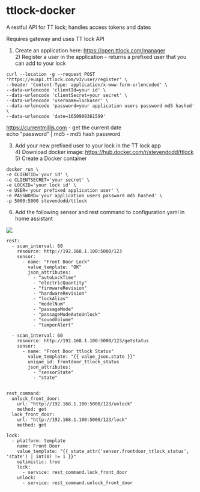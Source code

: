 # ttlock-docker

A restful API for TT lock; handles access tokens and dates

Requires gateway and uses TT lock API 

1) Create an application here: <a href="https://open.ttlock.com/manager">https://open.ttlock.com/manager</a>
<br>2) Register a user in the application - returns a prefixed user that you can add to your lock

```
curl --location -g --request POST 'https://euapi.ttlock.com/v3/user/register' \
--header 'Content-Type: application/x-www-form-urlencoded' \
--data-urlencode 'clientId=your id' \
--data-urlencode 'clientSecret=your secret' \
--data-urlencode 'username=lockuser' \
--data-urlencode 'password=your application users password md5 hashed' \
--data-urlencode 'date=1650909361599'
```

<a href="https://currentmillis.com">https://currentmillis.com</a> - get the current date
<br>echo "password" | md5 - md5 hash password

3) Add your new prefixed user to your lock in the TT lock app
<br>4) Download docker image: <a href="https://hub.docker.com/r/stevendodd/ttlock">https://hub.docker.com/r/stevendodd/ttlock</a>
<br>5) Create a Docker container

```
docker run \
-e CLIENTID='your id' \
-e CLIENTSECRET='your secret' \
-e LOCKID='your lock id' \
-e USER='your prefixed application user' \
-e PASSWORD='your application users password md5 hashed' \
-p 5000:5000 stevendodd/ttlock
```

6) Add the following sensor and rest command to configuration.yaml in home assistant

<img src="https://community-assets.home-assistant.io/original/4X/8/5/b/85b1d906b54557dd772ced7533c7140b49738bb3.png">

```
rest:
  - scan_interval: 60
    resource: http://192.168.1.100:5000/123
    sensor:
      - name: "Front Door Lock"
        value_template: "OK"
        json_attributes:
          - "autoLockTime"
          - "electricQuantity"
          - "firmwareRevision"
          - "hardwareRevision"
          - "lockAlias"
          - "modelNum"
          - "passageMode"
          - "passageModeAutoUnlock"
          - "soundVolume"
          - "tamperAlert"

  - scan_interval: 60
    resource: http://192.168.1.100:5000/123/getstatus
    sensor:
      - name: "Front Door ttlock Status"
        value_template: "{{ value_json.state }}"
        unique_id: frontdoor_ttlock_status
        json_attributes:
          - "sensorState"
          - "state"


rest_command:
  unlock_front_door:
    url: "http://192.168.1.100:5000/123/unlock"
    method: get
  lock_front_door:
    url: "http://192.168.1.100:5000/123/lock"
    method: get

lock: 
  - platform: template
    name: Front Door
    value_template: "{{ state_attr('sensor.frontdoor_ttlock_status', 'state') | int(0) != 1 }}"
    optimistic: true
    lock: 
      - service: rest_command.lock_front_door
    unlock: 
      - service: rest_command.unlock_front_door
```
